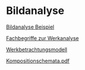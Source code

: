 # Bildanalyse

[Bildanalyse Beispiel](Bildanalyse/Bildanalyse%20Beispiel.md)

[Fachbegriffe zur Werkanalyse](Bildanalyse/VorbereitungKlausurFachbegriffezurWerkanalyseS1.pdf)

[Werkbetrachtungsmodell](Bildanalyse/AB_205119_u63k9n_werkbetrachtungsmodell.pdf)

[Kompositionschemata.pdf](Bildanalyse/AB_Komposition02_Schemata.pdf)